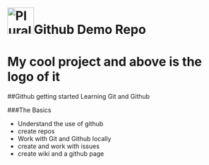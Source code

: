 # <a href='https://alexmarrero.tech'><img src="https://images-na.ssl-images-amazon.com/images/I/51-Hci2bYjL.png" height='60' alt="Pluralsight Logo"  /></a>Github Demo Repo
# My cool project and above is the logo of it

##Github getting started
Learning Git and Github

###The Basics
- Understand the use of github
- create repos
- Work with Git and Github locally
- create and work with issues
- create wiki and a github page
